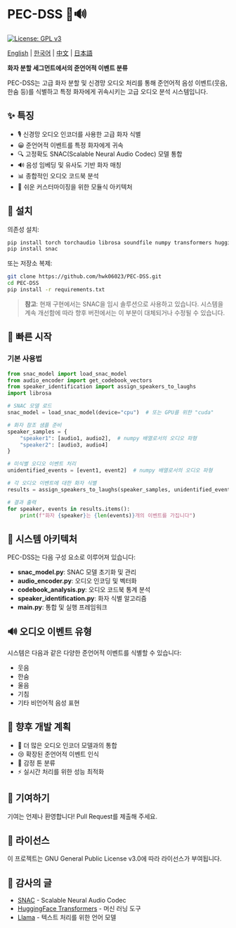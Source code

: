 # PEC-DSS 🎵🔊

[![License: GPL v3](https://img.shields.io/badge/License-GPL%20v3-blue.svg)](https://www.gnu.org/licenses/gpl-3.0)

[English](../README.md) | [한국어](README_ko.md) | [中文](README_zh.md) | [日本語](README_jp.md)

**화자 분할 세그먼트에서의 준언어적 이벤트 분류**

PEC-DSS는 고급 화자 분할 및 신경망 오디오 처리를 통해 준언어적 음성 이벤트(웃음, 한숨 등)를 식별하고 특정 화자에게 귀속시키는 고급 오디오 분석 시스템입니다.

## ✨ 특징

* 🎙️ 신경망 오디오 인코더를 사용한 고급 화자 식별
* 😀 준언어적 이벤트를 특정 화자에게 귀속
* 🔍 고정확도 SNAC(Scalable Neural Audio Codec) 모델 통합
* 🔊 음성 임베딩 및 유사도 기반 화자 매칭
* 📊 종합적인 오디오 코드북 분석
* 🔄 쉬운 커스터마이징을 위한 모듈식 아키텍처

## 🚀 설치

의존성 설치:

```bash
pip install torch torchaudio librosa soundfile numpy transformers huggingface_hub
pip install snac
```

또는 저장소 복제:

```bash
git clone https://github.com/hwk06023/PEC-DSS.git
cd PEC-DSS
pip install -r requirements.txt
```

> **참고**: 현재 구현에서는 SNAC을 임시 솔루션으로 사용하고 있습니다. 시스템을 계속 개선함에 따라 향후 버전에서는 이 부분이 대체되거나 수정될 수 있습니다.

## 📖 빠른 시작

### 기본 사용법

```python
from snac_model import load_snac_model
from audio_encoder import get_codebook_vectors
from speaker_identification import assign_speakers_to_laughs
import librosa

# SNAC 모델 로드
snac_model = load_snac_model(device="cpu")  # 또는 GPU를 위한 "cuda"

# 화자 참조 샘플 준비
speaker_samples = {
    "speaker1": [audio1, audio2],  # numpy 배열로서의 오디오 파형
    "speaker2": [audio3, audio4]
}

# 미식별 오디오 이벤트 처리
unidentified_events = [event1, event2]  # numpy 배열로서의 오디오 파형

# 각 오디오 이벤트에 대한 화자 식별
results = assign_speakers_to_laughs(speaker_samples, unidentified_events, snac_model)

# 결과 출력
for speaker, events in results.items():
    print(f"화자 {speaker}는 {len(events)}개의 이벤트를 가집니다")
```

## 🧩 시스템 아키텍처

PEC-DSS는 다음 구성 요소로 이루어져 있습니다:

* **snac_model.py**: SNAC 모델 초기화 및 관리
* **audio_encoder.py**: 오디오 인코딩 및 벡터화
* **codebook_analysis.py**: 오디오 코드북 통계 분석
* **speaker_identification.py**: 화자 식별 알고리즘
* **main.py**: 통합 및 실행 프레임워크

## 🔊 오디오 이벤트 유형

시스템은 다음과 같은 다양한 준언어적 이벤트를 식별할 수 있습니다:

* 웃음
* 한숨
* 울음
* 기침
* 기타 비언어적 음성 표현

## 🚀 향후 개발 계획

* 🧠 더 많은 오디오 인코더 모델과의 통합
* 😢 확장된 준언어적 이벤트 인식
* 🎵 감정 톤 분류
* ⚡ 실시간 처리를 위한 성능 최적화

## 🤝 기여하기

기여는 언제나 환영합니다! Pull Request를 제출해 주세요.

## 📄 라이선스

이 프로젝트는 GNU General Public License v3.0에 따라 라이선스가 부여됩니다.

## 🙏 감사의 글

* [SNAC](https://github.com/hubertsiuzdak/snac) - Scalable Neural Audio Codec
* [HuggingFace Transformers](https://huggingface.co/docs/transformers/index) - 머신 러닝 도구
* [Llama](https://ai.meta.com/llama/) - 텍스트 처리를 위한 언어 모델 